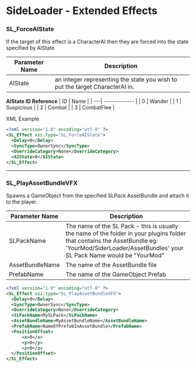# SideLoader - Extended Effects




### SL_ForceAIState

If the target of this effect is a CharacterAI then they are forced into the state specified by AIState

| Parameter Name | Description |
| ---| ------------- |
| AIState  | an integer representing the state you wish to put the target CharacterAI in.   |


__AIState ID Reference__
| ID | Name |
| ---| ------------- |
| 0  | Wander  |
| 1  | Suspicious  |
| 2  | Combat  |
| 3  | CombatFlee  |


XML Example

```xml
<?xml version="1.0" encoding="utf-8" ?>
<SL_Effect xsi:type="SL_ForceAIState">
  <Delay>0</Delay>
  <SyncType>OwnerSync</SyncType>
  <OverrideCategory>None</OverrideCategory>
  <AIState>0</AIState>
</SL_Effect>
```
----------------------------------------------------------------------------------------------------------------------------------------------------------------

### SL_PlayAssetBundleVFX
Spawns a GameObject from the specified SLPack AssetBundle and attach it to the player.

| Parameter Name | Description |
| ---| ------------- |
| SLPackName  | The name of the SL Pack - this is usually the name of the folder in your plugins folder that contains the AssetBundle eg: 'YourMod/SiderLoader/AssetBundles' your SL Pack Name would be "YourMod"   |
| AssetBundleName  | The name of the AssetBundle file  |
| PrefabName  | The name of the GameObject Prefab  |

```xml
<?xml version="1.0" encoding="utf-8" ?>
<SL_Effect xsi:type="SL_PlayAssetBundleVFX">
  <Delay>0</Delay>
  <SyncType>OwnerSync</SyncType>
  <OverrideCategory>None</OverrideCategory>
  <SLPackName>MySLPack</SLPackName>
  <AssetBundleName>MyAssetBundleName</AssetBundleName>
  <PrefabName>NameOfPrefabInAssetBundle</PrefabName>
  <PositionOffset>
      <x>0</x>
      <y>0</y>
      <z>0</z>
  </PositionOffset>
</SL_Effect>
```
